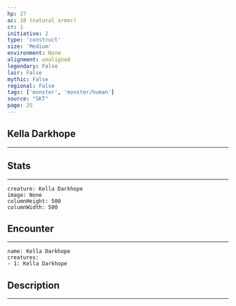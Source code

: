 ```yaml
---
hp: 27
ac: 18 (natural armor)
cr: 1
initiative: 2
type: 'construct'    
size: 'Medium'
environment: None
alignment: unaligned
legendary: False
lair: False
mythic: False
regional: False
tags: ['monster', 'monster/human']
source: "SKT"
page: 25
---
```


## Kella Darkhope
---



## Stats
---

```statblock
creature: Kella Darkhope
image: None
columnHeight: 500
columnWidth: 500
```

## Encounter
---

```encounter-table
name: Kella Darkhope
creatures:
- 1: Kella Darkhope
```

## Description
---




